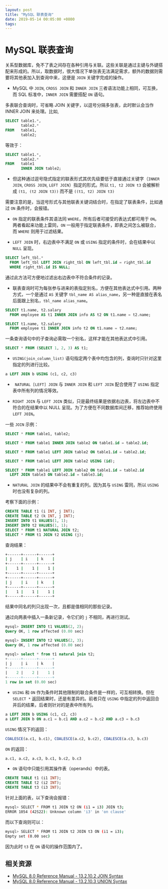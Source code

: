 ```yaml
---
layout: post
title: "MySQL 联表查询"
date: 2019-05-14 00:05:00 +0800
tags: 
---
```

    
# MySQL 联表查询

关系型数据库，免不了表之间存在各种引用与关联。这些关联是通过主键与外键搭配来形成的。所以，取数据时，很大情况下单张表无法满足需求，额外的数据则需要将其他表加入到查询中来，这便是 `JOIN` 关键字完成的操作。

- MySQL 中 `JOIN`, `CROSS JOIN` 和 `INNER JOIN` 三者语法功能上相同，可互换，而 SQL 标准中，`INNER JOIN` 需要搭配 `ON` 语句。

多表联合查询时，可省略 JOIN 关键字，以逗号分隔多张表，此时默认会当作 INNER JOIN 来处理。比如,

```sql
SELECT table1.*, 
       table2.* 
FROM   table1, 
       table2; 
```

等效于：

```sql
SELECT table1.*, 
       table2.* 
FROM   table1 
       INNER JOIN table2; 
```

- 但这种通过逗号隐式指定的联表形式其优先级要低于直接通过关键字（`INNER JOIN`, `CROSS JOIN`, `LEFT JOIN`）指定的形式。所以 `t1, t2 JOIN t3` 会被解析成 `(t1, (t2 JOIN t3))` 而不是 `((t1, t2) JOIN t3)`

需要注意的是，当逗号形式与其他联表关键词结合时，在指定了联表条件，比如通过 `ON` 条件时，会报错。


- `ON` 指定的联表条件其语法同 `WHERE`，所有后者可接受的表达式都可用于 `ON`。两者看起来功能上雷同，`ON` 一般用于指定联表条件，即表之间怎么被联合，而 `WHERE` 则用于过滤结果。

- `LEFT JOIN` 时，右边表中不满足 `ON` 或 `USING` 指定的条件时，会在结果中以 `NULL` 呈现。

```sql
SELECT left_tbl.*
  FROM left_tbl LEFT JOIN right_tbl ON left_tbl.id = right_tbl.id
  WHERE right_tbl.id IS NULL;
```

通过此方法可方便地过滤出右边表中不符合条件的记录。


- 联表查询时可为每张参与进来的表指定别名，方便在其他表达式中引用。两种方式，一个是通过 `AS` 关键字 `tbl_name AS alias_name`，另一种是直接在表名后面跟上别名，`tbl_name alias_name`。

```sql
SELECT t1.name, t2.salary
  FROM employee AS t1 INNER JOIN info AS t2 ON t1.name = t2.name;

SELECT t1.name, t2.salary
  FROM employee t1 INNER JOIN info t2 ON t1.name = t2.name;
```

一条查询语句中的子查询必需取一个别名，这样才能在其他表达式中引用。

```sql
SELECT * FROM (SELECT 1, 2, 3) AS t1;
```

- `USING(join_column_list)` 语句指定两个表中均包含的列，查询时只针对这里指定的列进行比较。

```sql
a LEFT JOIN b USING (c1, c2, c3)
```

- ` NATURAL [LEFT] JOIN` 与 `INNER JOIN` 和 `LEFT JOIN` 配合使用了 `USING` 指定表中所有列的情况等效。

- `RIGHT JOIN` 与 `LEFT JOIN` 类似，只是最终结果是依据右边表，将左边表中不符合的在结果中以 NULL 呈现。为了方便在不同数据库间迁移，推荐始终使用 `LEFT JOIN`。

一些 `JOIN` 示例：

```sql
SELECT * FROM table1, table2;

SELECT * FROM table1 INNER JOIN table2 ON table1.id = table2.id;

SELECT * FROM table1 LEFT JOIN table2 ON table1.id = table2.id;

SELECT * FROM table1 LEFT JOIN table2 USING (id);

SELECT * FROM table1 LEFT JOIN table2 ON table1.id = table2.id
  LEFT JOIN table3 ON table2.id = table3.id;
```

- `NATURAL JOIN` 的结果中不会有重复的列。因为其与 `USING` 雷同，所以 `USING` 时也没有复杂的列。

考察下面的示例：

```sql
CREATE TABLE t1 (i INT, j INT);
CREATE TABLE t2 (k INT, j INT);
INSERT INTO t1 VALUES(1, 1);
INSERT INTO t2 VALUES(1, 1);
SELECT * FROM t1 NATURAL JOIN t2;
SELECT * FROM t1 JOIN t2 USING (j);
```

查询结果：

```sh
+------+------+------+
| j    | i    | k    |
+------+------+------+
|    1 |    1 |    1 |
+------+------+------+
+------+------+------+
| j    | i    | k    |
+------+------+------+
|    1 |    1 |    1 |
+------+------+------+
```

结果中同名的列只出现一次，且都是值相同的那些记录。

通过向两表中插入一条新记录，令它们的 `j` 不相同，再进行测试。

```sql
mysql> INSERT INTO t1 VALUES(2, 2);
Query OK, 1 row affected (0.00 sec)

mysql> INSERT INTO t2 VALUES(2, 3);
Query OK, 1 row affected (0.00 sec)

mysql> select * from t1 natural join t2;
+------+------+------+
| j    | i    | k    |
+------+------+------+
|    2 |    2 |    1 |
+------+------+------+
1 row in set (0.00 sec)
```

- `USING` 和 `ON` 作为条件时其他限制的联合条件是一样的，可互相转换。但在 `SELECT *` 返回结果时，还是有差异的。前者只在 `USING` 中指定的列中返回合并后的结果，后者则针对的是表中所有列。

```sql
a LEFT JOIN b USING (c1, c2, c3)
a LEFT JOIN b ON a.c1 = b.c1 AND a.c2 = b.c2 AND a.c3 = b.c3
```

`USING` 情况下的返回：

```sql
COALESCE(a.c1, b.c1), COALESCE(a.c2, b.c2), COALESCE(a.c3, b.c3)
```

`ON` 的返回：

```sql
a.c1, a.c2, a.c3, b.c1, b.c2, b.c3
```

- `ON` 语句中只能引用其操作表（operands）中的表。

```sql
CREATE TABLE t1 (i1 INT);
CREATE TABLE t2 (i2 INT);
CREATE TABLE t3 (i3 INT);
```

针对上面的表，以下查询会报错：

```sh
mysql> SELECT * FROM t1 JOIN t2 ON (i1 = i3) JOIN t3;
ERROR 1054 (42S22): Unknown column 'i3' in 'on clause'
```

而以下查询则可以：

```sh
mysql> SELECT * FROM t1 JOIN t2 JOIN t3 ON (i1 = i3);
Empty set (0.00 sec)
```

因为此时 `t3` 在 `ON` 语句的操作范围内了。


## 相关资源

- [MySQL 8.0 Reference Manual - 13.2.10.2 JOIN Syntax](https://dev.mysql.com/doc/refman/8.0/en/join.html)
- [MySQL 8.0 Reference Manual - 13.2.10.3 UNION Syntax](https://dev.mysql.com/doc/refman/8.0/en/union.html)
    